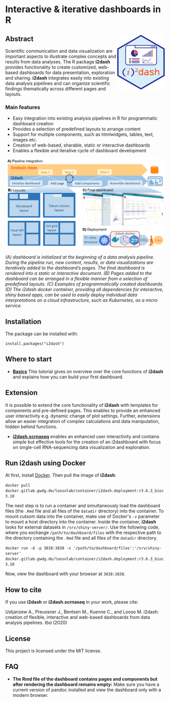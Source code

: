 # Interactive & iterative dashboards in R

## Abstract <img src="vignettes/images/i2dash_logo.png" align="right" width="150px" />

Scientific communication and data visualization are important aspects to illustrate complex concepts and results from data analyses. The R package **i2dash** provides functionality to create customized, web-based dashboards for data presentation, exploration and sharing. **i2dash** integrates easily into existing data analysis pipelines and can organize scientific findings thematically across different pages and layouts.

### Main features

- Easy integration into existing analysis pipelines in R for programmatic dashboard creation
- Provides a selection of predefined layouts to arrange content
- Support for multiple components, such as htmlwidgets, tables, text, images etc.
- Creation of web-based, sharable, static or interactive dashboards
- Enables a flexible and iterative cycle of dashboard development

![](vignettes/images/i2dash_intro.png)

*(A) dashboard is initialized at the beginning of a data analysis pipeline. During the pipeline run, new content, results, or data visualizations are iteratively added to the dashboard’s pages. The final dashboard is rendered into a static or interactive document. (B) Pages added to the dashboard can be arranged in a flexible manner from a selection of predefined layouts. (C) Examples of programmatically created dashboards. (D) The i2dash docker container, providing all dependencies for interactive, shiny based apps, can be used to easily deploy individual data interpretations on a cloud infrastructure, such as Kubernetes, as a micro service.*

## Installation

The package can be installed with:

```
install.packages("i2dash")
```

## Where to start

-  [**Basics**]() This tutorial gives on overview over the core functions of **i2dash** and explains how you can build your first dashboard.

## Extension

It is possible to extend the core functionality of **i2dash** with templates for components and pre-defined pages. This enables to provide an enhanced user interactivity e.g. dynamic change of plot settings. Further, extensions allow an easier integration of complex calculations and data manipulation, hidden behind functions.

- [**i2dash.scrnaseq**](https://gitlab.gwdg.de/loosolab/software/i2dash.scrnaseq) enables an enhanced user interactivity and contains simple but effective tools for the creation of an i2dashboard with focus on single-cell RNA-sequencing data visualization and exploration.

## Run i2dash using Docker

At first, install [Docker](https://docs.docker.com/engine/install/). Then pull the image of **i2dash**:

`docker pull docker.gitlab.gwdg.de/loosolab/container/i2dash.deployment:r3.6.3_bioc3.10`

The next step is to run a container and simultaneously load the dashboard files (the `.Rmd` file and all files of the `datadir` directory) into the container. To mount cutsom data into the container, make use of Docker's `-v` parameter to mount a host directory into the container. Inside the container, **i2dash** looks for external datasets in `/srv/shiny-server/`. Use the following code, where you exchange `/path/to/dashboard/files` with the respective path to the directory containing the `.Rmd` file and all files of the `datadir` directory.

```docker run -d -p 3838:3838 -v '/path/to/dashboard/files':'/srv/shiny-server' docker.gitlab.gwdg.de/loosolab/container/i2dash.deployment:r3.6.3_bioc3.10```

Now, view the dashboard with your browser at `3838:3838`.

## How to cite

If you use **i2dash** or **i2dash.scrnaseq** in your work, please cite:

Ustjanzew A., Preussner J., Bentsen M., Kuenne C., and Looso M. i2dash: creation of flexible, interactive and web-based dashboards from data analysis pipelines. *tba* (2020)

## License

This project is licensed under the MIT license.

## FAQ

- **The Rmd file of the dashboard contains pages and components but after rendering the dashboard remains empty:** Make sure you have a current version of pandoc installed and view the dashboard only with a modern browser.
